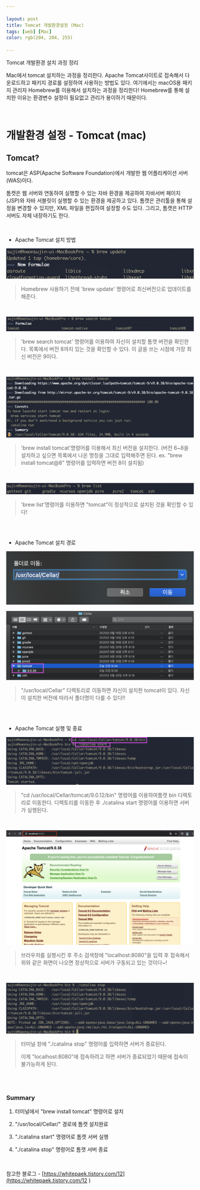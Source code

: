 ```yaml
---

layout: post
title: Tomcat 개발환경설정 (Mac)
tags: [web] [Mac]
color: rgb(204, 204, 255)

---
```


Tomcat 개발환경 설치 과정 정리

Mac에서 tomcat 설치하는 과정을 정리한다. Apache Tomcat사이트로 접속해서 다운로드하고 패키지 경로를 설정하여 사용하는 방법도 있다. 여기에서는 macOS용 패키지 관리자 Homebrew를 이용해서 설치하는 과정을 정리한다! Homebrew를 통해 설치한 이유는 환경변수 설정이 필요없고 관리가 용이하기 때문이다. 

<br>

# 개발환경 설정 - Tomcat (mac)

## Tomcat? 

tomcat은 ASP(Apache Software Foundation)에서 개발한 웹 어플리케이션 서버(WAS)이다. 

톰캣은 웹 서버와 연동하여 실행할 수 있는 자바 환경을 제공하여 자바서버 페이지 (JSP)와 자바 서블릿이 실행할 수 있는 환경을 제공하고 있다. 톰캣은 관리툴을 통해 설정을 변경할 수 있지만, XML 파일을 편집하여 설정할 수도 있다. 그리고, 톰캣은 HTTP 서버도 자체 내장하기도 한다.

<br>

- Apache Tomcat 설치 방법

![br-up](/assets/img/pp1/br-up.png)

> Homebrew 사용하기 전에 'brew update' 명령어로 최신버전으로 업데이트를 해준다. 

<br>

![br-search](/assets/img/pp1/br-search.png)

> 'brew search tomcat' 명령어를 이용하여 자신이 설치할 톰캣 버전을 확인한다. 목록에서 버전 8까지 있는 것을 확인할 수 있다. 이 글을 쓰는 시점에 가장 최신 버전은 9이다. 

<br>

![br-stop](/assets/img/pp1/inst-tom.png)

> 'brew install tomcat'명령어를 이용해서 최신 버전을 설치한다. (버전 6~8을 설치하고 싶으면 목록에서 나온 명칭을 그대로 입력해주면 된다. ex. "brew install tomcat@8" 명령어를 입력하면 버전 8이 설치됨)

<br>

![br-li](/assets/img/pp1/br-li.png)

> 'brew list'명령어를 이용하면 "tomcat"이 정상적으로 설치된 것을 확인할 수 있다!

<br>

<br>

- Apache Tomcat 설치 경로

![tom-fol](/assets/img/pp1/tom-fol.png)

![cellar](/assets/img/pp1/cellar.png)

> "/usr/local/Cellar" 디렉토리로 이동하면 자신이 설치한 tomcat이 있다. 자신이 설치한 버전에 따라서 폴더명이 다를 수 있다!! 

<br>

<br>

- Apache Tomcat 실행 및 종료

![tom-start](/assets/img/pp1/tom-start.png)

> "cd /usr/local/Cellar/tomcat/9.0.12/bin" 명령어를 이용하여톰캣 bin 디렉토리로 이동한다. 디렉토리를 이동한 후 ./catalina start 명령어를 이용하면 서버가 실행된다. 

<br>

![localh](/assets/img/pp1/localh.png)

> 브라우저를 실행시킨 후 주소 검색창에 "localhost:8080"을 입력 후 접속해서 위와 같은 화면이 나오면 정상적으로 서버가 구동되고 있는 것이다~!

<br>

![br-stop](/assets/img/pp1/br-stop.png)

> 터미널 창에 "./catalina stop" 명령어를 입력하면 서버가 종료된다. 
>
> 이제 "localhost:8080"에 접속하려고 하면 서버가 종료되었기 때문에 접속이 불가능하게 된다. 

<br>

<br>

### Summary

1. 터미널에서 "brew install tomcat" 명령어로 설치 

2. "/usr/local/Cellar/" 경로에 톰캣 설치완료

3. "./catalina start" 명령어로 톰캣 서버 실행

4. "./catalina stop" 명령어로 톰캣 서버 종료

<br>

참고한 블로그 - [https://whitepaek.tistory.com/12](https://whitepaek.tistory.com/12 ) 